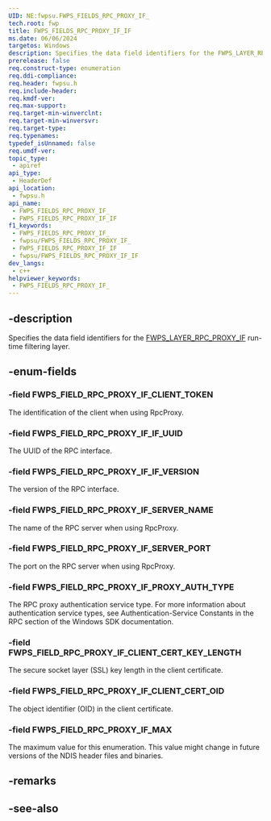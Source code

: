 ```yaml
---
UID: NE:fwpsu.FWPS_FIELDS_RPC_PROXY_IF_
tech.root: fwp
title: FWPS_FIELDS_RPC_PROXY_IF_IF
ms.date: 06/06/2024
targetos: Windows
description: Specifies the data field identifiers for the FWPS_LAYER_RPC_PROXY_IF run-time filtering layer.
prerelease: false
req.construct-type: enumeration
req.ddi-compliance: 
req.header: fwpsu.h
req.include-header: 
req.kmdf-ver: 
req.max-support: 
req.target-min-winverclnt: 
req.target-min-winversvr: 
req.target-type: 
req.typenames: 
typedef_isUnnamed: false
req.umdf-ver: 
topic_type:
 - apiref
api_type:
 - HeaderDef
api_location:
 - fwpsu.h
api_name:
 - FWPS_FIELDS_RPC_PROXY_IF_
 - FWPS_FIELDS_RPC_PROXY_IF_IF
f1_keywords:
 - FWPS_FIELDS_RPC_PROXY_IF_
 - fwpsu/FWPS_FIELDS_RPC_PROXY_IF_
 - FWPS_FIELDS_RPC_PROXY_IF_IF
 - fwpsu/FWPS_FIELDS_RPC_PROXY_IF_IF
dev_langs:
 - c++
helpviewer_keywords:
 - FWPS_FIELDS_RPC_PROXY_IF_
---
```


## -description

Specifies the data field identifiers for the [FWPS_LAYER_RPC_PROXY_IF](./ne-fwpsu-fwps_builtin_layers.md) run-time filtering layer.

## -enum-fields

### -field FWPS_FIELD_RPC_PROXY_IF_CLIENT_TOKEN

The identification of the client when using RpcProxy.

### -field FWPS_FIELD_RPC_PROXY_IF_IF_UUID

The UUID of the RPC interface.

### -field FWPS_FIELD_RPC_PROXY_IF_IF_VERSION

The version of the RPC interface.

### -field FWPS_FIELD_RPC_PROXY_IF_SERVER_NAME

The name of the RPC server when using RpcProxy.

### -field FWPS_FIELD_RPC_PROXY_IF_SERVER_PORT

The port on the RPC server when using RpcProxy.

### -field FWPS_FIELD_RPC_PROXY_IF_PROXY_AUTH_TYPE

The RPC proxy authentication service type. For more information about authentication service
types, see Authentication-Service Constants in the RPC section of the Windows SDK documentation.

### -field FWPS_FIELD_RPC_PROXY_IF_CLIENT_CERT_KEY_LENGTH

The secure socket layer (SSL) key length in the client certificate.

### -field FWPS_FIELD_RPC_PROXY_IF_CLIENT_CERT_OID

The object identifier (OID) in the client certificate.

### -field FWPS_FIELD_RPC_PROXY_IF_MAX

The maximum value for this enumeration. This value might change in future versions of the NDIS
header files and binaries.

## -remarks

## -see-also
